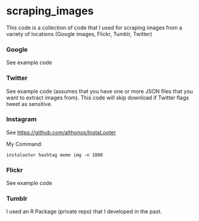 # scraping_images

This code is a collection of code that I used for scraping images from a variety of locations (Google images, Flickr, Tumblr, Twitter)

### Google

See example code

### Twitter

See example code (assumes that you have one or more JSON files that you want to extract images from).  This code will skip download if Twitter flags tweet as sensitive.

### Instagram

See https://github.com/althonos/InstaLooter


My Command:
```
instalooter hashtag meme img -n 1000
```

### Flickr

See example code

### Tumblr

I used an R Package (private repo) that I developed in the past.
